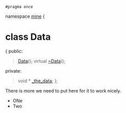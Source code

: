 


~~~ { .cpp }
#pragma once
~~~

namespace [mine](namespace_mine.list) {

# class Data

{
public:
>	[Data](Data_ctor.cpp)();
>	virtual [~Data](Data_dtor.cpp)();

private:
>	void * [_the_data](Data_private.cpp);
};

There is more we need to put here for it to work nicely.

* ONe
* Two


